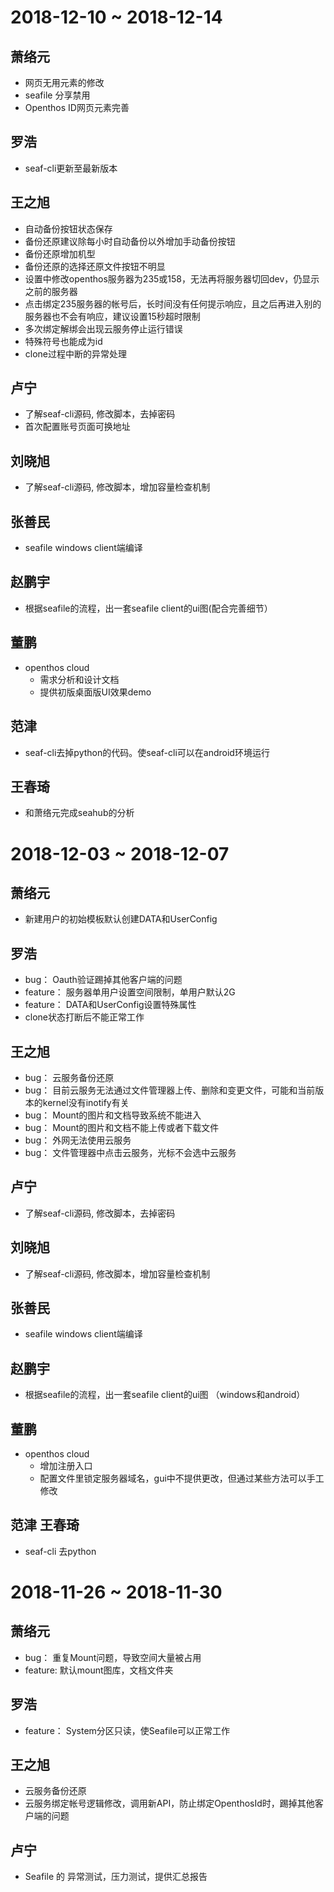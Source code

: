 # 2018-12-10 ~ 2018-12-14
## 萧络元
- 网页无用元素的修改
- seafile 分享禁用
- Openthos ID网页元素完善
## 罗浩
- seaf-cli更新至最新版本
## 王之旭
- 自动备份按钮状态保存
- 备份还原建议除每小时自动备份以外增加手动备份按钮
- 备份还原增加机型
- 备份还原的选择还原文件按钮不明显
- 设置中修改openthos服务器为235或158，无法再将服务器切回dev，仍显示之前的服务器
- 点击绑定235服务器的帐号后，长时间没有任何提示响应，且之后再进入别的服务器也不会有响应，建议设置15秒超时限制
- 多次绑定解绑会出现云服务停止运行错误
- 特殊符号也能成为id
- clone过程中断的异常处理
## 卢宁
- 了解seaf-cli源码, 修改脚本，去掉密码
- 首次配置账号页面可换地址
## 刘晓旭
- 了解seaf-cli源码, 修改脚本，增加容量检查机制
## 张善民
- seafile windows client端编译
## 赵鹏宇
- 根据seafile的流程，出一套seafile client的ui图(配合完善细节）
## 董鹏
- openthos cloud
  - 需求分析和设计文档
  - 提供初版桌面版UI效果demo
## 范津
- seaf-cli去掉python的代码。使seaf-cli可以在android环境运行
## 王春琦
- 和萧络元完成seahub的分析


# 2018-12-03 ~ 2018-12-07
## 萧络元
- 新建用户的初始模板默认创建DATA和UserConfig
## 罗浩
- bug： Oauth验证踢掉其他客户端的问题
- feature：  服务器单用户设置空间限制，单用户默认2G
- feature： DATA和UserConfig设置特殊属性
- clone状态打断后不能正常工作
## 王之旭
- bug： 云服务备份还原
- bug： 目前云服务无法通过文件管理器上传、删除和变更文件，可能和当前版本的kernel没有inotify有关
- bug： Mount的图片和文档导致系统不能进入
- bug： Mount的图片和文档不能上传或者下载文件
- bug： 外网无法使用云服务
- bug： 文件管理器中点击云服务，光标不会选中云服务
## 卢宁
- 了解seaf-cli源码, 修改脚本，去掉密码
## 刘晓旭
- 了解seaf-cli源码, 修改脚本，增加容量检查机制
## 张善民
- seafile windows client端编译
## 赵鹏宇
- 根据seafile的流程，出一套seafile client的ui图 （windows和android）
## 董鹏
- openthos cloud
  - 增加注册入口
  - 配置文件里锁定服务器域名，gui中不提供更改，但通过某些方法可以手工修改
## 范津 王春琦
- seaf-cli 去python

# 2018-11-26 ~ 2018-11-30
## 萧络元
- bug： 重复Mount问题，导致空间大量被占用
- feature: 默认mount图库，文档文件夹
## 罗浩
- feature： System分区只读，使Seafile可以正常工作
## 王之旭
- 云服务备份还原
- 云服务绑定帐号逻辑修改，调用新API，防止绑定OpenthosId时，踢掉其他客户端的问题
## 卢宁
- Seafile 的 异常测试，压力测试，提供汇总报告
